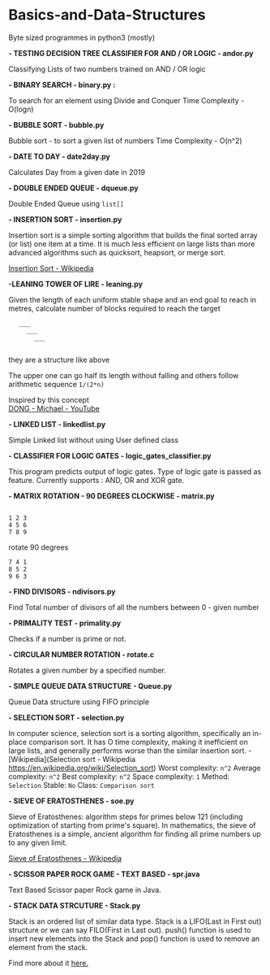 # Basics-and-Data-Structures
Byte sized programmes in python3 (mostly)

**- TESTING DECISION TREE CLASSIFIER FOR AND / OR LOGIC - andor.py**

Classifying Lists of two numbers trained on AND / OR logic 

**- BINARY SEARCH - binary.py :**

 To search for an element using Divide and Conquer
Time Complexity - O(logn)

**- BUBBLE SORT - bubble.py**

Bubble sort  - to sort a given list of numbers
Time Complexity - O(n^2)

**- DATE TO DAY - date2day.py**

Calculates Day from a given date in 2019

**- DOUBLE ENDED QUEUE - dqueue.py**

Double Ended Queue using ```list[]```

**- INSERTION SORT - insertion.py**

Insertion sort is a simple sorting algorithm that builds the final sorted array (or list) one item at a time. It is much less efficient on large lists than more advanced algorithms such as quicksort, heapsort, or merge sort.

[Insertion Sort - Wikipedia](https://en.wikipedia.org/wiki/Insertion_sort)


**-LEANING TOWER OF LIRE - leaning.py**


Given the length of each uniform stable shape and an end goal to reach in metres, calculate number of blocks required to reach the target

```
   ___
     ___
       ___
       
```
they are a structure like above


The upper one can go half its length without falling and others follow arithmetic sequence
```1/(2*n)```

Inspired by this concept  
[DONG - Michael - YouTube](https://www.youtube.com/watch?v=pBYPXsGka74)

**- LINKED LIST - linkedlist.py**

Simple Linked list without using User defined class

**- CLASSIFIER FOR LOGIC GATES - logic_gates_classifier.py**

This program predicts output of logic gates. Type of logic gate is passed as feature.
Currently supports :
AND, OR and XOR gate.

**- MATRIX ROTATION - 90 DEGREES CLOCKWISE - matrix.py**
```

1 2 3     
4 5 6  	
7 8 9  

```
rotate 90 degrees

```
7 4 1
8 5 2
9 6 3

```
**- FIND DIVISORS - ndivisors.py**

Find Total number of divisors of all the numbers between 0 - given number

**- PRIMALITY TEST - primality.py**

Checks if a number is prime or not.

**- CIRCULAR NUMBER ROTATION - rotate.c**

Rotates a given number by a specified number. 

**- SIMPLE QUEUE DATA STRUCTURE - Queue.py**

Queue Data structure using FIFO principle

**- SELECTION SORT - selection.py**

In computer science, selection sort is a sorting algorithm, specifically an in-place comparison sort. It has O time complexity, making it inefficient on large lists, and generally performs worse than the similar insertion sort. -  [Wikipedia](Selection sort - Wikipedia
https://en.wikipedia.org/wiki/Selection_sort)
Worst complexity: `n^2`
Average complexity: `n^2`
Best complexity: `n^2`
Space complexity: `1`
Method: `Selection`
Stable: `No`
Class: `Comparison sort`

**- SIEVE OF ERATOSTHENES - soe.py**


Sieve of Eratosthenes: algorithm steps for primes below 121 (including optimization of starting from prime's square).
In mathematics, the sieve of Eratosthenes is a simple, ancient algorithm for finding all prime numbers up to any given limit.

[Sieve of Eratosthenes - Wikipedia](https://en.wikipedia.org/wiki/Sieve_of_Eratosthenes)


**- SCISSOR PAPER ROCK GAME - TEXT BASED - spr.java**

Text Based Scissor paper Rock game in Java.

**- STACK DATA STRCUTURE - Stack.py**

Stack is an ordered list of similar data type. Stack is a LIFO(Last in First out) structure or we can say FILO(First in Last out). push() function is used to insert new elements into the Stack and pop() function is used to remove an element from the stack.

Find more about it [here.](https://www.geeksforgeeks.org/stack-data-structure/) 
